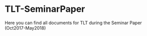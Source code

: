 # TLT-SeminarPaper

Here you can find all documents for TLT during the Seminar Paper (Oct2017-May2018)

